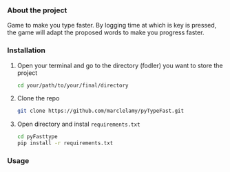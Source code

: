 ### About the project
Game to make you type faster. By logging time at which is key is pressed, the game will adapt the proposed words to make you progress faster.





### Installation

1. Open your terminal and go to the directory (fodler) you want to store the project
   ```sh
   cd your/path/to/your/final/directory
   ```
2. Clone the repo
   ```sh
   git clone https://github.com/marclelamy/pyTypeFast.git
   ```
3. Open directory and instal `requirements.txt`
   ```sh
   cd pyFasttype
   pip install -r requirements.txt
   ```



### Usage